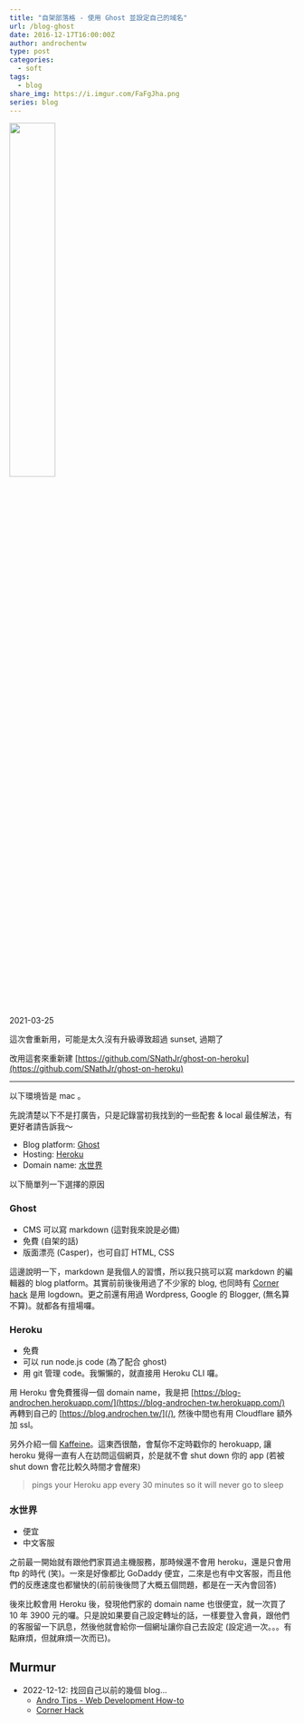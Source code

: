 ```yaml
---
title: "自架部落格 - 使用 Ghost 並設定自己的域名"
url: /blog-ghost
date: 2016-12-17T16:00:00Z
author: androchentw
type: post
categories:
  - soft
tags: 
  - blog
share_img: https://i.imgur.com/FaFgJha.png
series: blog
---
```


<img style="width:40%;" src="https://i.imgur.com/FaFgJha.png">

2021-03-25

這次會重新用，可能是太久沒有升級導致超過 sunset, 過期了

改用這套來重新建 [https://github.com/SNathJr/ghost-on-heroku](https://github.com/SNathJr/ghost-on-heroku)

<!--more-->

---

以下環境皆是 mac 。

先說清楚以下不是打廣告，只是記錄當初我找到的一些配套 & local 最佳解法，有更好者請告訴我～

* Blog platform: [Ghost](https://ghost.org/)
* Hosting: [Heroku](https://www.heroku.com/)
* Domain name: [水世界](http://host.waterworld.tw/)

以下簡單列一下選擇的原因

### Ghost

* CMS 可以寫 markdown (這對我來說是必備)
* 免費 (自架的話)
* 版面漂亮 (Casper)，也可自訂 HTML, CSS

這邊說明一下，markdown 是我個人的習慣，所以我只挑可以寫 markdown 的編輯器的 blog platform。其實前前後後用過了不少家的 blog, 也同時有 [Corner hack](http://androchen.logdown.com/) 是用 logdown。更之前還有用過 Wordpress, Google 的 Blogger, (無名算不算)。就都各有擅場囉。

### Heroku

* 免費
* 可以 run node.js code (為了配合 ghost)
* 用 git 管理 code。我懶懶的，就直接用 Heroku CLI 囉。

用 Heroku 會免費獲得一個 domain name，我是把 [https://blog-androchen.herokuapp.com/](https://blog-androchen-tw.herokuapp.com/) 再轉到自己的 [https://blog.androchen.tw/](/), 然後中間也有用 Cloudflare 額外加 ssl。

另外介紹一個 [Kaffeine](https://kaffeine.herokuapp.com/)。這東西很酷，會幫你不定時戳你的 herokuapp, 讓 heroku 覺得一直有人在訪問這個網頁，於是就不會 shut down 你的 app (若被 shut down 會花比較久時間才會醒來)

> pings your Heroku app every 30 minutes so it will never go to sleep

### 水世界

* 便宜
* 中文客服

之前最一開始就有跟他們家買過主機服務，那時候還不會用 heroku，還是只會用 ftp 的時代 (笑)。一來是好像都比 GoDaddy 便宜，二來是也有中文客服，而且他們的反應速度也都蠻快的(前前後後問了大概五個問題，都是在一天內會回答)

後來比較會用 Heroku 後，發現他們家的 domain name 也很便宜，就一次買了 10 年 3900 元的囉。只是說如果要自己設定轉址的話，一樣要登入會員，跟他們的客服留一下訊息，然後他就會給你一個網址讓你自己去設定 (設定過一次。。。有點麻煩，但就麻煩一次而已)。

## Murmur

* 2022-12-12: 找回自己以前的幾個 blog...
  * [Andro Tips - Web Development How-to](https://androchen.blogspot.com/)
  * [Corner Hack](http://androchen.logdown.com/archives)
